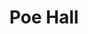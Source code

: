 ---
categories:
- '1960'
- '1970'
events:
- audio_id: null
  building: Poe Hall
  categories: poe-hall
  description: Hazel Virginia Clark received a master's degree in Occupational Information
    and Guidance, becoming the first African-American woman to receive a master's
    degree from NC State.
  event_decade: '1960'
  event_id: '1'
  excerpt: Hazel Virginia Clark received a master's degree in Occupational Information
    and Guidance, becoming the first African-American woman to receive a master's
    degree from NC State.
  iiif_crop: null
  image id (orig): 0004957
  image_caption: null
  image_id: 0004957
  image_type: null
  redirect_from: null
  start_date: 01/01/1960
  title: First African-American female masters' degree recipient
  year: '1960'
- audio_id: null
  building: Poe Hall
  categories: poe-hall
  description: William Maxwell became an assistant dean, making him NC State's first
    African-American academic administrator.
  event_decade: '1970'
  event_id: '11'
  excerpt: William Maxwell became an assistant dean, making him NC State's first African-American
    academic administrator.
  iiif_crop: null
  image id (orig): 0004953
  image_caption: null
  image_id: 0004953
  image_type: null
  redirect_from: null
  start_date: 01/01/1972
  title: First African-American academic administrator
  year: '1972'
lat: '35.785599'
layout: post
lng: '-78.666397'
order: 1
permalink: places/poe-hall/
place: poe-hall
title: Poe Hall

---